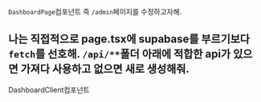 `DashboardPage`컴포넌트 즉 `/admin`페이지를 수정하고자해.

나는 직접적으로 page.tsx에 supabase를 부르기보다 `fetch`를 선호해.
`/api/**`폴더 아래에 적합한 api가 있으면 가져다 사용하고 없으면 새로 생성해줘.
----------
DashboardClient컴포넌트